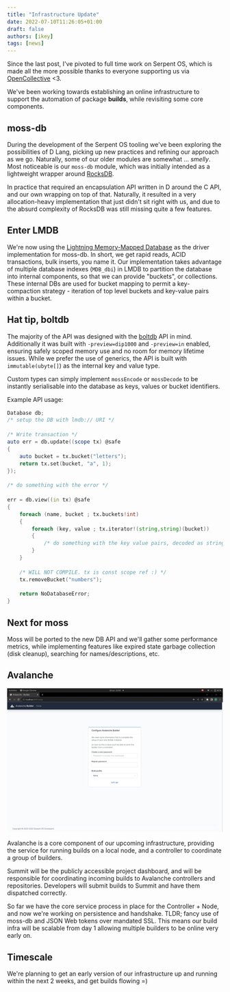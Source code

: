 ```yaml
---
title: "Infrastructure Update"
date: 2022-07-10T11:26:05+01:00
draft: false
authors: [ikey]
tags: [news]
---
```


Since the last post, I've pivoted to full time work on Serpent OS, which is
made all the more possible thanks to everyone supporting us via [OpenCollective](https://opencollective.com/serpent-os) <3.

We've been working towards establishing an online infrastructure to support the automation of package **builds**, while
revisiting some core components.

<!--more-->

## moss-db

During the development of the Serpent OS tooling we've been exploring the possibilities of D Lang, picking up new
practices and refining our approach as we go. Naturally, some of our older modules are somewhat ... _smelly_.
Most noticeable is our `moss-db` module, which was initially intended as a lightweight wrapper around [RocksDB](http://rocksdb.org/).

In practice that required an encapsulation API written in D around the C API, and our own wrapping on top of that. Naturally,
it resulted in a very allocation-heavy implementation that just didn't sit right with us, and due to the absurd complexity
of RocksDB was still missing quite a few features.

## Enter LMDB

We're now using the [Lightning Memory-Mapped Database](https://www.symas.com/lmdb) as the driver implementation
for moss-db. In short, we get rapid reads, ACID transactions, bulk inserts, you name it. Our implementation takes
advantage of multiple database indexes (`MDB_dbi`) in LMDB to partition the database into internal components,
so that we can provide "buckets", or collections. These internal DBs are used for bucket mapping to permit a
key-compaction strategy - iteration of top level buckets and key-value pairs within a bucket.

## Hat tip, boltdb

The majority of the API was designed with the [boltdb](https://github.com/boltdb/bolt) API in mind. Additionally
it was built with `-preview=dip1000` and `-preview=in` enabled, ensuring safely scoped memory use and no
room for memory lifetime issues. While we prefer the use of generics, the API is built with `immutable(ubyte[]`)
as the internal key and value type.

Custom types can simply implement `mossEncode` or `mossDecode` to be instantly serialisable into the database
as keys, values or bucket identifiers.

Example API usage:

```d
Database db;
/* setup the DB with lmdb:// URI */

/* Write transaction */
auto err = db.update((scope tx) @safe
{
    auto bucket = tx.bucket("letters");
    return tx.set(bucket, "a", 1);
});

/* do something with the error */

err = db.view((in tx) @safe
{
    foreach (name, bucket ; tx.buckets!int)
    {
        foreach (key, value ; tx.iterator!(string,string)(bucket))
        {
            /* do something with the key value pairs, decoded as strings */
        }
    }

    /* WILL NOT COMPILE. tx is const scope ref :) */
    tx.removeBucket("numbers");

    return NoDatabaseError;
}
```

## Next for moss

Moss will be ported to the new DB API and we'll gather some performance metrics,
while implementing features like expired state garbage collection (disk cleanup),
searching for names/descriptions, etc.

## Avalanche

![Early version of avalanche, in development](./Featured.webp)

Avalanche is a core component of our upcoming infrastructure, providing the
service for running builds on a local node, and a controller to coordinate
a group of builders.

Summit will be the publicly accessible project dashboard, and will be responsible
for coordinating incoming builds to Avalanche controllers and repositories.
Developers will submit builds to Summit and have them dispatched correctly.

So far we have the core service process in place for the Controller + Node,
and now we're working on persistence and handshake. TLDR; fancy use of
moss-db and JSON Web tokens over mandated SSL. This means our build infra
will be scalable from day 1 allowing multiple builders to be online very
early on.

## Timescale

We're planning to get an early version of our infrastructure up and running
within the next 2 weeks, and get builds flowing =)
